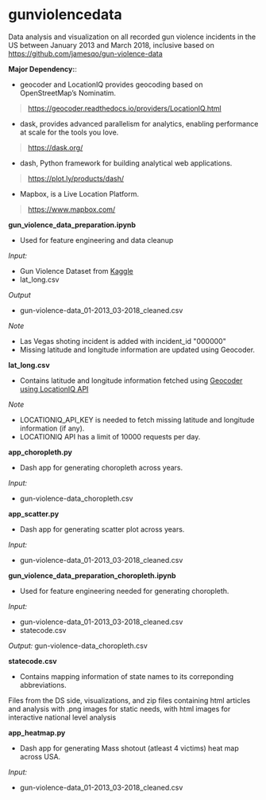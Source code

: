 # gunviolencedata

Data analysis and visualization on all recorded gun violence incidents in the US between January 2013 and March 2018, inclusive based on https://github.com/jamesqo/gun-violence-data

**Major Dependency:**:
* geocoder and LocationIQ provides geocoding based on OpenStreetMap’s Nominatim.
> https://geocoder.readthedocs.io/providers/LocationIQ.html
* dask, provides advanced parallelism for analytics, enabling performance at scale for the tools you love.
> https://dask.org/
* dash, Python framework for building analytical web applications.
> https://plot.ly/products/dash/
* Mapbox, is a Live Location Platform.
> https://www.mapbox.com/

**gun_violence_data_preparation.ipynb**

* Used for feature engineering and data cleanup

_Input:_
* Gun Violence Dataset from [Kaggle](https://www.kaggle.com/jameslko/gun-violence-data) 
* lat_long.csv 

_Output_
* gun-violence-data_01-2013_03-2018_cleaned.csv

_Note_
* Las Vegas shoting incident is added with incident_id "000000"
* Missing latitude and longitude information are updated using Geocoder.

**lat_long.csv**

* Contains latitude and longitude information fetched using [Geocoder using LocationIQ API](https://geocoder.readthedocs.io/providers/LocationIQ.html)

_Note_
* LOCATIONIQ_API_KEY is needed to fetch missing latitude and longitude information (if any). 
* LOCATIONIQ API has a limit of 10000 requests per day.

**app_choropleth.py**

* Dash app for generating choropleth across years.

_Input:_
* gun-violence-data_choropleth.csv

**app_scatter.py**

* Dash app for generating scatter plot across years.

_Input:_
* gun-violence-data_01-2013_03-2018_cleaned.csv

**gun_violence_data_preparation_choropleth.ipynb**

* Used for feature engineering needed for generating choropleth.

_Input:_
* gun-violence-data_01-2013_03-2018_cleaned.csv
* statecode.csv

_Output:_
gun-violence-data_choropleth.csv

**statecode.csv**

* Contains mapping information of state names to its correponding abbreviations.

Files from the DS side, visualizations, and zip files containing html articles and analysis with .png images
for static needs, with html images for interactive national level analysis

**app_heatmap.py**

* Dash app for generating Mass shotout (atleast 4 victims) heat map across USA.

_Input:_
* gun-violence-data_01-2013_03-2018_cleaned.csv
